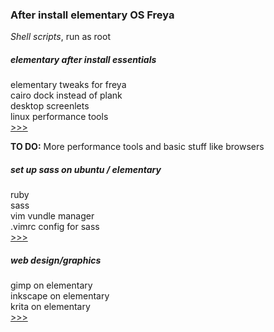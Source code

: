 ### After install elementary OS Freya  
*Shell scripts*, run as root  


##### elementary after install essentials 
elementary tweaks for freya  
cairo dock instead of plank  
desktop screenlets  
linux performance tools  
[>>>](https://github.com/mthjn/elementary-OS/blob/master/elementaryOS_Freya.sh)  
  
**TO DO:** More performance tools and basic stuff like browsers  
   
##### set up sass on ubuntu / elementary  
ruby  
sass  
vim vundle manager  
.vimrc config for sass  
[>>>](https://github.com/mthjn/elementary-OS/blob/master/ruby-haml-sass-elementary-os-freya.sh)  
   
##### web design/graphics  
gimp on elementary   
inkscape on elementary  
krita on elementary  
[>>>](https://github.com/mthjn/elementary-OS/blob/master/elementaryOS_Freya_DesignGraphics.sh)  


